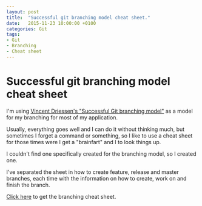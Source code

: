 ```yaml
---
layout: post
title:  "Successful git branching model cheat sheet."
date:   2015-11-23 10:00:00 +0100
categories: Git
tags:
- Git
- Branching
- Cheat sheet
---
```

Successful git branching model cheat sheet
====================================

I'm using [Vincent Driessen's "Successful Git branching model"](http://nvie.com/posts/a-successful-git-branching-model/) as a model for my branching for most of my application.

Usually, everything goes well and I can do it without thinking much, but sometimes I forget a command or something, so I like to use a cheat sheet for those times were I get a "brainfart" and I to look things up.

I couldn't find one specifically created for the branching model, so I created one.

I've separated the sheet in how to create feature, release and master branches, each time with the information on how to create, work on and finish the branch.

[Click here](/assets/2015-11-23-git-successfull-branching-cheat-sheet/Successful_Git_Branching_Cheat_Sheet.pdf) to get the branching cheat sheet.